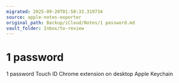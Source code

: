 ```yaml
---
migrated: 2025-09-20T01:50:33.319734
source: apple-notes-exporter
original_path: Backup/iCloud/Notes/1 password.md
vault_folder: Inbox/to-review
---
```

# 1 password

1 password
Touch ID 
Chrome extension on desktop 
Apple Keychain
